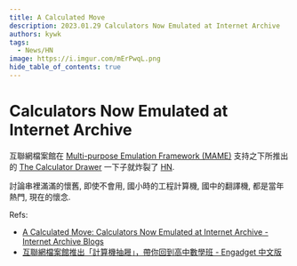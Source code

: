 ```yaml
---
title: A Calculated Move
description: 2023.01.29 Calculators Now Emulated at Internet Archive
authors: kywk
tags:
  - News/HN
image: https://i.imgur.com/mErPwqL.png
hide_table_of_contents: true
---
```


Calculators Now Emulated at Internet Archive
============================================

互聯網檔案館在 [Multi-purpose Emulation Framework (MAME)](https://www.mamedev.org/index.php)
支持之下所推出的 [The Calculator Drawer](https://archive.org/details/calculatordrawer)
一下子就炸裂了 [HN](https://news.ycombinator.com/item?id=34566139).

討論串裡滿滿的懷舊, 即使不會用, 國小時的工程計算機, 國中的翻譯機, 都是當年熱門, 現在的懷念.

Refs: 
- [A Calculated Move: Calculators Now Emulated at Internet Archive - Internet Archive Blogs](http://blog.archive.org/2023/01/29/a-calculated-move-calculators-now-emulated-at-internet-archive/)
- [互聯網檔案館推出「計算機抽屜」，帶你回到高中數學班 - Engadget 中文版](https://chinese.engadget.com/the-internet-archives-calculator-drawer-lets-you-relive-high-school-math-class-032209905.html)
